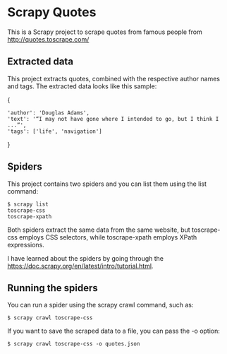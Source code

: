 # Scrapy Quotes

This is a Scrapy project to scrape quotes from famous people from http://quotes.toscrape.com/

##  Extracted data

This project extracts quotes, combined with the respective author names and tags. The extracted data looks like this sample:

{

    'author': 'Douglas Adams',
    'text': '“I may not have gone where I intended to go, but I think I ...”',
    'tags': ['life', 'navigation']

}

## Spiders

This project contains two spiders and you can list them using the list command:

    $ scrapy list
    toscrape-css
    toscrape-xpath

Both spiders extract the same data from the same website, but toscrape-css employs CSS selectors, while toscrape-xpath employs XPath expressions.

I have learned about the spiders by going through the https://doc.scrapy.org/en/latest/intro/tutorial.html.

## Running the spiders

You can run a spider using the scrapy crawl command, such as:

    $ scrapy crawl toscrape-css

If you want to save the scraped data to a file, you can pass the -o option:

    $ scrapy crawl toscrape-css -o quotes.json
